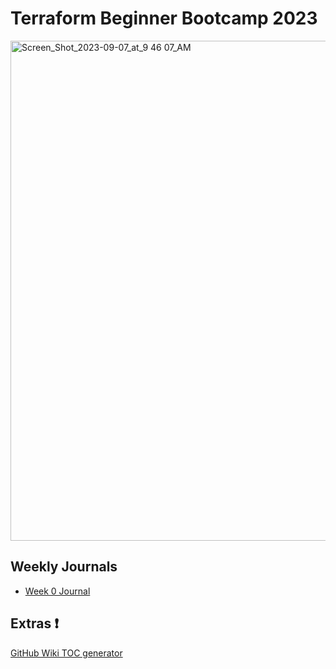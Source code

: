 # Terraform Beginner Bootcamp 2023

<img width="800" alt="Screen_Shot_2023-09-07_at_9 46 07_AM" src="https://github.com/eggressive/terraform-beginner-bootcamp-2023/assets/47664474/5a32fbc4-906d-4aa3-a69e-3a313afe57f5">

## Weekly Journals

- [Week 0 Journal](journal/week0.md)

## Extras :heavy_exclamation_mark:

[GitHub Wiki TOC generator](https://ecotrust-canada.github.io/markdown-toc/)
